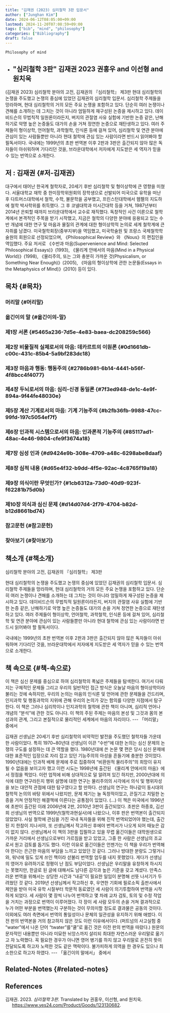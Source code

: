 ```yaml
---
title: "김재권 (2023) 심리철학 3판 입문서"
author: ["Junghan Kim"]
date: 2024-06-12T08:05:00+09:00
lastmod: 2024-11-20T07:08:59+09:00
tags: ["bib", "mind", "philosophy"]
categories: ["Bibliography"]
draft: false
---
```


```text
Philosophy of mind
```

-   "심리철학 3판" 김재권 2023 권홍우 and 이선형 and 원치욱
    -

(김재권 2023) 심리철학 분야의 고전, 김재권의 『심리철학』 제3판 현대 심리철학의 논쟁을 주도했고 논쟁의 중심에 있었던 김재권의 심리철학 입문서. 심리철학 주제들을 망라하며, 현대 심리철학의 거의 모든 주요 논쟁을 포함하고 있다. 단순히 여러 논쟁이나 견해를 소개하는 데 그치는 것이 아니라 엄밀하게 재구성된 논증을 제시하고 있다. 데이비드슨의 무법칙적 일원론이라든지, 버지의 관절염 사유 실험에 기반한 논증 같은, 난해하기로 악명 높은 논증들도 대가의 손을 거쳐 정연한 논증으로 재탄생하고 있다. 여러 주제들이 형이상학, 언어철학, 과학철학, 인식론 등에 걸쳐 있어, 심리철학 및 연관 분야에 관심이 있는 사람들뿐만 아니라 현대 철학에 관심 있는 사람이라면 반드시 읽어봐야 할 필독서이다. 국내에는 1999년의 초판 번역본 이후 2판과 3판은 출간되지 않아 많은 독자들이 아쉬워하며 기다리던 것을, 브라운대학에서 저자에게 지도받은 세 역자가 믿을 수 있는 번역으로 소개한다.


## 저 : 김재권 {#저-김재권}

대구에서 태어난 한국계 철학자로, 20세기 후반 심리철학 및 형이상학에 큰 영향을 미쳤다. 서울대학교 재학 중 한미장학위원회의 장학생으로 선발되어 미국으로 유학을 떠난 후 다트머스대학에서 철학, 수학, 불문학을 공부했고, 프린스턴대학에서 헴펠의 지도하에 철학 박사학위를 취득했다. 그 후 코넬대학과 미시간대학 등을 거쳐, 1987년부터 2014년 은퇴할 때까지 브라운대학에서 교수로 재직했다. 독창적인 사건 이론으로 철학계에서 본격적인 주목을 받기 시작했고, 지금은 철학의 다양한 분야에 응용되고 있는 수반 개념에 대한 연구 및 마음과 물질의 관계에 대한 형이상학적 논의로 세계 철학계에 큰 자취를 남겼다. 미국철학회장(중부지부)을 역임했고, 미국학술원 및 프랑스 국제철학학술원의 회원으로 선정되었으며, 《Philosophical Review》와 《Nous》의 편집인을 역임했다. 주요 저서로 《수반과 마음(Supervenience and Mind: Selected Philosophical Essays)》(1993), 《물리계 안에서의 마음(Mind in a Physical World)》(1998), 《물리주의, 또는 그와 충분히 가까운 것(Physicalism, or Something Near Enough)》(2005), 《마음의 형이상학에 관한 논문들(Essays in the Metaphysics of Mind)》(2010) 등이 있다.


## 목차 {#목차}


### 머리말 {#머리말}


### 옮긴이의 말 {#옮긴이의-말}


### 제1장 서론 {#5465a236-7d5e-4e83-baea-dc208259c566}


### 제2장 비물질적 실체로서의 마음: 데카르트의 이원론 {#0d1661db-c00c-431c-85b4-5a9bf283dc18}


### 제3장 마음과 행동: 행동주의 {#2786b981-6b14-4441-b56f-4f8bcc4f4077}


### 제4장 두뇌로서의 마음: 심리-신경 동일론 {#7f3ed948-de1c-4e9f-894a-9f44fe48030e}


### 제5장 계산 기계로서의 마음: 기계 기능주의 {#b2fb36fb-9988-47cc-99fd-197c5054ef7f}


### 제6장 인과적 시스템으로서의 마음: 인과론적 기능주의 {#85117ad1-48ac-4e46-9804-cfe9f3674a18}


### 제7장 심성 인과 {#d9424e9b-308e-4709-a48c-6298abe8daaf}


### 제8장 심적 내용 {#d65e4f32-b9dd-4f5e-92ac-4c8765f19a18}


### 제9장 의식이란 무엇인가? {#1cb6312a-73d0-40d9-923f-f62281b75d0b}


### 제10장 의식과 심신 문제 {#d14d07d4-2f79-4704-b82d-b12d8661bd74}


### 참고문헌 {#참고문헌}


### 찾아보기 {#찾아보기}


## 책소개 {#책소개}

심리철학 분야의 고전, 김재권의 『심리철학』 제3판

현대 심리철학의 논쟁을 주도했고 논쟁의 중심에 있었던 김재권의 심리철학 입문서. 심리철학 주제들을 망라하며, 현대 심리철학의 거의 모든 주요 논쟁을 포함하고 있다. 단순히 여러 논쟁이나 견해를 소개하는 데 그치는 것이 아니라 엄밀하게 재구성된 논증을 제시하고 있다. 데이비드슨의 무법칙적 일원론이라든지, 버지의 관절염 사유 실험에 기반한 논증 같은, 난해하기로 악명 높은 논증들도 대가의 손을 거쳐 정연한 논증으로 재탄생하고 있다. 여러 주제들이 형이상학, 언어철학, 과학철학, 인식론 등에 걸쳐 있어, 심리철학 및 연관 분야에 관심이 있는 사람들뿐만 아니라 현대 철학에 관심 있는 사람이라면 반드시 읽어봐야 할 필독서이다.

국내에는 1999년의 초판 번역본 이후 2판과 3판은 출간되지 않아 많은 독자들이 아쉬워하며 기다리던 것을, 브라운대학에서 저자에게 지도받은 세 역자가 믿을 수 있는 번역으로 소개한다.


## 책 속으로 {#책-속으로}

이 책은 심신 문제를 중심으로 하여 심리철학의 폭넓은 주제들을 탐색한다. 여기서 다뤄지는 구체적인 문제들 그리고 우리의 일반적인 접근 방식은 오늘날 마음의 형이상학이라 불리는 것에 속하지만, 우리의 논의는 마음의 인식론 및 언어에 관한 문제들을 건드리며, 인지과학 및 행동과학의 지위에 관해 우리의 논의가 갖는 함의를 다양한 지점에서 탐구한다. 이 책은 그러나 심리학이나 인지과학의 철학에 관한 책이 아니며, 심리적 언어나 개념의 “분석”에 관한 것도 아니다. 이 책의 주된 주제는 마음의 본성 및 그것과 몸의 본성과의 관계, 그리고 본질적으로 물리적인 세계에서 마음의 자리이다. --- 「머리말」 중에서

김재권 선생님은 20세기 후반 심리철학의 비약적인 발전을 주도했던 철학자들 가운데 한 사람이었다. 특히 1970~80년대 선생님이 이끈 “수반”에 대한 논의는 심신 문제의 논쟁의 구도를 설정하는 데 큰 역할을 했다. 1980년대에 쓴 논문 몇 편은 당시 심신 문제에 대한 표준적인 입장으로 자리 잡고 있던 기능주의의 아성을 흔들기에 충분한 것이었다. 1990년대에는 인과적 배제 문제에 주로 집중하여 “비환원적 물리주의”의 희망이 유지될 수 없음을 보이고자 했고 이런 시도는 1998년에 출간된 《물리계 안에서의 마음》에서 정점을 찍었다. 이런 업적에 비해 상대적으로 덜 알려져 있긴 하지만, 2000년대에 의식에 대한 연구라든지 행위 설명에 대한 연구는 물리주의의 시각에서 의식 및 행위자성을 보는 대안적 관점에 대한 탐구였다고 할 만하다. 선생님의 연구는 하나같이 동시대의 철학적 논의의 바탕 위에서 나왔지만, 문제 제기는 늘 독창적이었고, 끈질기고 치밀한 논증을 거쳐 안정적인 해결책에 이른다는 공통점이 있었다. (...) 이 책은 미국에서 1996년에 초판이 출간된 이래 2006년에 2판, 2010년 3판이 출간되었다. 초판은 하종호, 김선희 선생님의 번역으로 1999년(철학과현실사)에 나왔으나, 이후 판은 번역본이 출간되지 않았었다. 사실 철학에 관심을 가진 국내 독자들을 위해 진작 번역되었어야 했는데, 출간된 지 한참이 지나서야, 또 선생님께서 작고하신 후에야 번역서가 나오게 되어 때늦은 감이 없지 않다. 선생님께서 이 책의 3판을 집필하고 있을 무렵 옮긴이들은 대학원생으로 가까운 거리에서 선생님으로부터 가르침을 받고 있었고, 그중 한 사람은 선생님의 조교로서 원고 검토를 돕기도 했다. 이런 이유로 옮긴이들은 언젠가는 이 책을 우리가 번역해야 한다는 은근한 마음의 부담을 느끼고 있었던 것 같다. 그러나 방대한 분량도 그렇거니와, 워낙에 밀도 있게 쓰인 책이라 섣불리 번역할 엄두를 내지 못했었다. 게다가 선생님의 영어가 유려하기로 정평이 난 점도 부담이었다. 선생님은 우리말을 유창하게 하시지는 못했지만, 한글로 된 글에 대해서도 남다른 감각과 높은 기준을 갖고 계셨다. 만족스러운 번역을 위해서는 상당한 시간과 “내공”이 필요한 일임이 분명해 선뜻 나서기가 두려웠던 것 같다. 2019년 선생님께서 작고하신 후, 우연한 기회에 필로소픽 출판사에서 제안을 받아 미국 유학 시절부터 학문적 동료였던 세 사람이 의기투합하여 번역을 시작하게 되었다. 세 사람이 몇 장씩 나누어 번역하고 몇 차례 교차 검토, 토의 및 수정 작업을 거치는 과정으로 번역이 이루어졌다. 각 장이 세 사람 모두의 손을 거쳐 결과적으로 누가 어떤 부분을 번역했는지 구분하는 것이 무의미할 정도로 결과물은 공동의 것이다. 이외에도 여러 측면에서 번역의 통일성이나 문체의 일관성을 유지하기 위해 애썼다. 이전 판의 번역본을 거의 참고하지 않은 것도 이런 이유에서이다. (퍼트넘의 사고실험 중 “water”에서 나온 단어 “twater”를“쿨”로 옮긴 것은 이전 판의 번역을 따랐다.) 원문의 문자적인 내용뿐만 아니라 미묘한 뉘앙스까지 살리되 최대한 자연스러운 우리말로 옮기고 자 노력했다. 꼭 필요한 경우가 아니면 영어 병기를 하지 않고 우리말로 온전히 뜻이 전달되도록 하고자 노력한 것도 같은 맥락이다. 불가피하게 의역을 한 경우도 있으나 최소한으로 하고자 하였다. --- 「옮긴이의 말에서」 중에서


## Related-Notes {#related-notes}

## References

<style>.csl-entry{text-indent: -1.5em; margin-left: 1.5em;}</style><div class="csl-bib-body">
  <div class="csl-entry">김재권. 2023. <i>심리철학 3판</i>. Translated by 권홍우, 이선형, and 원치욱. <a href="https://www.yes24.com/Product/Goods/123130682">https://www.yes24.com/Product/Goods/123130682</a>.</div>
</div>
